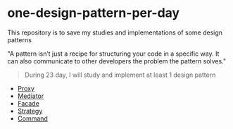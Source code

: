# one-design-pattern-per-day

This repository is to save my studies and implementations of some design patterns

"A pattern isn’t just a recipe for structuring your code in a specific way. It can also communicate to other developers the problem the pattern solves."

> During 23 day, I will study and implement at least 1 design pattern

- [Proxy](./proxy)
- [Mediator](./mediator/)
- [Facade](./facade)
- [Strategy](./strategy/)
- [Command](./command/)
